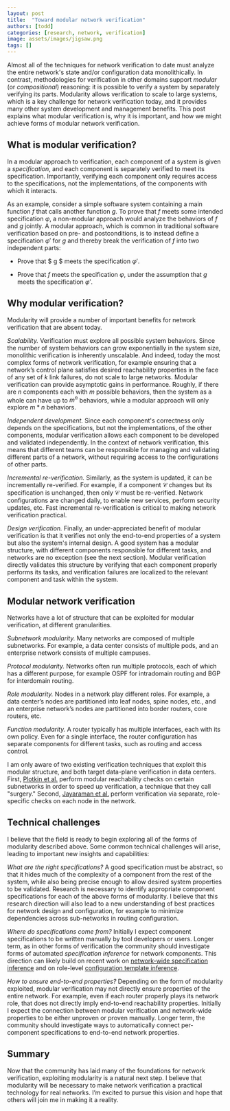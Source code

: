 ```yaml
---
layout: post
title:  "Toward modular network verification"
authors: [todd]
categories: [research, network, verification]
image: assets/images/jigsaw.png
tags: []
---
```


Almost all of the techniques for network verification to date must analyze the entire network's state and/or configuration data monolithically.  In contrast, methodologies for verification in other domains support *modular* (or *compositional*) reasoning:  it is possible to verify a system by separately verifying its parts.  Modularity allows verification to scale to large systems, which is a key challenge for network verification today, and it provides many other system development and management benefits.  This post explains what modular verification is, why it is important, and how we might achieve forms of modular network verification.

## What is modular verification?

In a modular approach to verification, each component of a system is given a *specification*, and each component is separately verified to meet its specification.  Importantly, verifying each component only requires access to the specifications, not the implementations, of the components with which it interacts.  

As an example, consider a simple software system containing a main function $f$ that calls another function $g$.  To prove that $f$ meets some intended specification $\varphi$, a non-modular approach would analyze the behaviors of $f$ and $g$ jointly.  A modular approach, which is common in traditional software verification based on pre- and postconditions, is to instead define a specification $\varphi'$ for $g$ and thereby break the verification of $f$ into two independent parts:

* Prove that $ g $ meets the specification $\varphi'$.

* Prove that $f$ meets the specification $\varphi$, under the assumption that $g$ meets the specification $\varphi'$.

## Why modular verification?

Modularity will provide a number of important benefits for network verification that are absent today.

*Scalability.* Verification must explore all possible system behaviors.  Since the number of system behaviors can grow exponentially in the system size, monolithic verification is inherently unscalable.  And indeed, today the most complex forms of network verification, for example ensuring that a network’s control plane satisfies desired reachability properties in the face of any set of $k$ link failures, do not scale to large networks.  Modular verification can provide asymptotic gains in performance.  Roughly, if there are $n$ components each with $m$ possible behaviors, then the system as a whole can have up to $m^n$ behaviors, while a modular approach will only explore $m * n$ behaviors.

*Independent development.*  Since each component's correctness only depends on the specifications, but not the implementations, of the other components, modular verification allows each component to be developed and validated independently.  In the context of network verification, this means that different teams can be responsible for managing and validating different parts of a network, without requiring access to the configurations of other parts.

*Incremental re-verification.*  Similarly, as the system is updated, it can be incrementally re-verified.  For example, if a component $\mathcal{C}$ changes but its specification is unchanged, then only $\mathcal{C}$ must be re-verified.  Network configurations are changed daily, to enable new services, perform security updates, etc.  Fast incremental re-verification is critical to making network verification practical.

*Design verification.*  Finally, an under-appreciated benefit of modular verification is that it verifies not only the end-to-end properties of a system but also the system's internal design.  A good system has a modular structure, with different components responsible for different tasks, and networks are no exception (see the next section).  Modular verification directly validates this structure by verifying that each component properly performs its tasks, and verification failures are localized to the relevant component and task within the system.

## Modular network verification

Networks have a lot of structure that can be exploited for modular verification, at different granularities.

*Subnetwork modularity.* Many networks are composed of multiple subnetworks.  For example, a data center consists of multiple pods, and an enterprise network consists of multiple campuses.

*Protocol modularity.* Networks often run multiple protocols, each of which has a different purpose, for example OSPF for intradomain routing and BGP for interdomain routing.

*Role modularity.* Nodes in a network play different roles.  For example, a data center’s nodes are partitioned into leaf nodes, spine nodes, etc., and an enterprise network’s nodes are partitioned into border routers, core routers, etc.

*Function modularity.*  A router typically has multiple interfaces, each with its own policy.  Even for a single interface, the router configuration has separate components for different tasks, such as routing and access control.

I am only aware of two existing verification techniques that exploit this modular structure, and both target data-plane verification in data centers.  First, [Plotkin et al.](https://dl.acm.org/doi/pdf/10.1145/2837614.2837657?download=true) perform modular reachability checks on certain subnetworks in order to speed up verification, a technique that they call "surgery."  Second, [Jayaraman et al.](https://dlnext.acm.org/doi/pdf/10.1145/3341302.3342094?download=true) perform verification via separate, role-specific checks on each node in the network.


## Technical challenges

I believe that the field is ready to begin exploring all of the forms of modularity described above.  Some common technical challenges will arise, leading to important new insights and capabilities:

*What are the right specifications?* A good specification must be abstract, so that it hides much of the complexity of a component from the rest of the system, while also being precise enough to allow desired system properties to be validated.  Research is necessary to identify appropriate component specifications for each of the above forms of modularity.  I believe that this research direction will also lead to a new understanding of best practices for network design and configuration, for example to minimize dependencies across sub-networks in routing configuration.

*Where do specifications come from?*  Initially I expect component specifications to be written manually by tool developers or users.  Longer term, as in other forms of verification the community should investigate forms of automated *specification inference* for network components.  This direction can likely build on recent work on [network-wide specification inference](https://www.usenix.org/system/files/nsdi20-paper-birkner.pdf) and on role-level [configuration template inference](https://www.usenix.org/system/files/nsdi20-paper-kakarla.pdf).

*How to ensure end-to-end properties?*  Depending on the form of modularity exploited, modular verification may not directly ensure properties of the entire network.  For example, even if each router properly plays its network role, that does not directly imply end-to-end reachability properties.  Initially I expect the connection between modular verification and network-wide properties to be either unproven or proven manually.  Longer term, the community should investigate ways to automatically connect per-component specifications to end-to-end network properties.

## Summary

Now that the community has laid many of the foundations for network verification, exploiting modularity is a natural next step.  I believe that modularity will be necessary to make network verification a practical technology for real networks.  I’m excited to pursue this vision and hope that others will join me in making it a reality.

